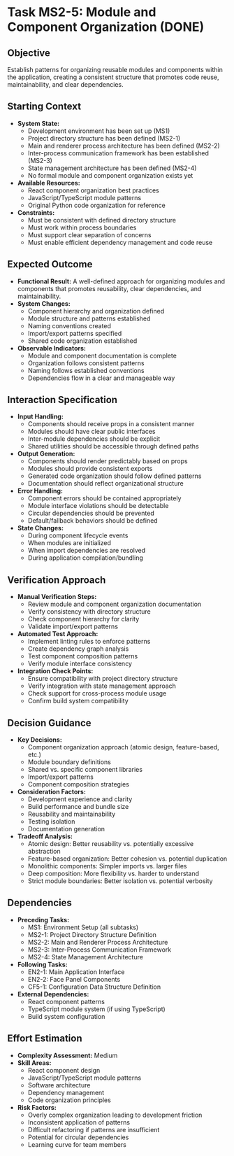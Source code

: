 # Task MS2-5: Module and Component Organization (DONE)

## Objective
Establish patterns for organizing reusable modules and components within the application, creating a consistent structure that promotes code reuse, maintainability, and clear dependencies.

## Starting Context
- **System State:**
  - Development environment has been set up (MS1)
  - Project directory structure has been defined (MS2-1)
  - Main and renderer process architecture has been defined (MS2-2)
  - Inter-process communication framework has been established (MS2-3)
  - State management architecture has been defined (MS2-4)
  - No formal module and component organization exists yet
- **Available Resources:**
  - React component organization best practices
  - JavaScript/TypeScript module patterns
  - Original Python code organization for reference
- **Constraints:**
  - Must be consistent with defined directory structure
  - Must work within process boundaries
  - Must support clear separation of concerns
  - Must enable efficient dependency management and code reuse

## Expected Outcome
- **Functional Result:** A well-defined approach for organizing modules and components that promotes reusability, clear dependencies, and maintainability.
- **System Changes:**
  - Component hierarchy and organization defined
  - Module structure and patterns established
  - Naming conventions created
  - Import/export patterns specified
  - Shared code organization established
- **Observable Indicators:**
  - Module and component documentation is complete
  - Organization follows consistent patterns
  - Naming follows established conventions
  - Dependencies flow in a clear and manageable way

## Interaction Specification
- **Input Handling:**
  - Components should receive props in a consistent manner
  - Modules should have clear public interfaces
  - Inter-module dependencies should be explicit
  - Shared utilities should be accessible through defined paths
- **Output Generation:**
  - Components should render predictably based on props
  - Modules should provide consistent exports
  - Generated code organization should follow defined patterns
  - Documentation should reflect organizational structure
- **Error Handling:**
  - Component errors should be contained appropriately
  - Module interface violations should be detectable
  - Circular dependencies should be prevented
  - Default/fallback behaviors should be defined
- **State Changes:**
  - During component lifecycle events
  - When modules are initialized
  - When import dependencies are resolved
  - During application compilation/bundling

## Verification Approach
- **Manual Verification Steps:**
  - Review module and component organization documentation
  - Verify consistency with directory structure
  - Check component hierarchy for clarity
  - Validate import/export patterns
- **Automated Test Approach:**
  - Implement linting rules to enforce patterns
  - Create dependency graph analysis
  - Test component composition patterns
  - Verify module interface consistency
- **Integration Check Points:**
  - Ensure compatibility with project directory structure
  - Verify integration with state management approach
  - Check support for cross-process module usage
  - Confirm build system compatibility

## Decision Guidance
- **Key Decisions:**
  - Component organization approach (atomic design, feature-based, etc.)
  - Module boundary definitions
  - Shared vs. specific component libraries
  - Import/export patterns
  - Component composition strategies
- **Consideration Factors:**
  - Development experience and clarity
  - Build performance and bundle size
  - Reusability and maintainability
  - Testing isolation
  - Documentation generation
- **Tradeoff Analysis:**
  - Atomic design: Better reusability vs. potentially excessive abstraction
  - Feature-based organization: Better cohesion vs. potential duplication
  - Monolithic components: Simpler imports vs. larger files
  - Deep composition: More flexibility vs. harder to understand
  - Strict module boundaries: Better isolation vs. potential verbosity

## Dependencies
- **Preceding Tasks:**
  - MS1: Environment Setup (all subtasks)
  - MS2-1: Project Directory Structure Definition
  - MS2-2: Main and Renderer Process Architecture
  - MS2-3: Inter-Process Communication Framework
  - MS2-4: State Management Architecture
- **Following Tasks:**
  - EN2-1: Main Application Interface
  - EN2-2: Face Panel Components
  - CF5-1: Configuration Data Structure Definition
- **External Dependencies:**
  - React component patterns
  - TypeScript module system (if using TypeScript)
  - Build system configuration

## Effort Estimation
- **Complexity Assessment:** Medium
- **Skill Areas:**
  - React component design
  - JavaScript/TypeScript module patterns
  - Software architecture
  - Dependency management
  - Code organization principles
- **Risk Factors:**
  - Overly complex organization leading to development friction
  - Inconsistent application of patterns
  - Difficult refactoring if patterns are insufficient
  - Potential for circular dependencies
  - Learning curve for team members
